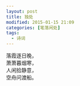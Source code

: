 ```yaml
---
layout: post
title: 独处
modified: 2015-01-15 21:09
categories: [笔落闲处]
tags: 
  - 诗词
---
```


落霞逐日晚，  
萧萧暮烟寒，  
人闲拾静意，  
空舟问渡船。